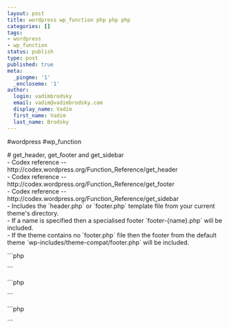 ```yaml
---
layout: post
title: wordpress wp_function php php php
categories: []
tags:
- wordpress
- wp_function
status: publish
type: post
published: true
meta:
  _pingme: '1'
  _encloseme: '1'
author:
  login: vadimbrodsky
  email: vadim@vadimbrodsky.com
  display_name: Vadim
  first_name: Vadim
  last_name: Brodsky
---
```

<p>#wordpress #wp_function</p>
<p># get_header, get_footer and get_sidebar<br />
- Codex reference -- http://codex.wordpress.org/Function_Reference/get_header<br />
- Codex reference -- http://codex.wordpress.org/Function_Reference/get_footer<br />
- Codex reference -- http://codex.wordpress.org/Function_Reference/get_sidebar<br />
- Includes the `header.php` or `footer.php` template file from your current theme's directory.<br />
- If a name is specified then a specialised footer `footer-{name}.php` will be included.<br />
- If the theme contains no `footer.php` file then the footer from the default theme `wp-includes/theme-compat/footer.php` will be included.</p>
<p>```php</p>
<p>```</p>
<p>```php</p>
<p>```</p>
<p>```php</p>
<p>```</p>
